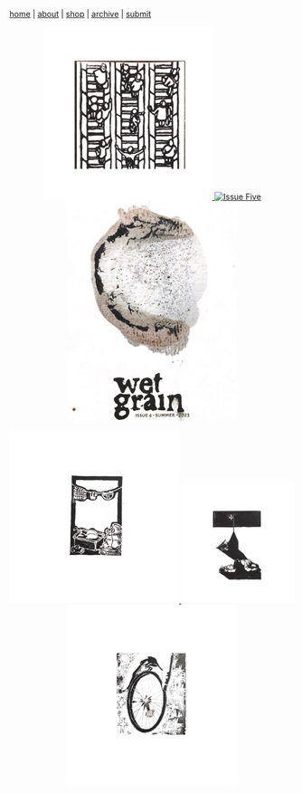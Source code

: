 [home](index.md) | [about](about.md)  |  [shop](shop.md)  |  [archive](archive.md)  |  [submit](submit.md)

<p align="center">
  <a href="issuesix.md">
    <img src="issue6.png" alt="Issue Six" width="300"/>
  </a>
  <a href="issuefive.md">
    <img src="issuefive.png" alt="Issue Five" width="200"/>
  </a>
  <a href="issuefour.md">
    <img src="issuefour.png" alt="Issue Four" width="300"/>
  </a>
</p>

<p align="center">
  <a href="issuethree.md">
    <img src="issue3.png" alt="Issue Six" width="300"/>
  </a>
  <a href="issuetwo.md">
    <img src="issue2.png" alt="Issue Five" width="200"/>
  </a>
  <a href="issueone.md">
    <img src="issue1.png" alt="Issue Four" width="300"/>
  </a>
</p>

